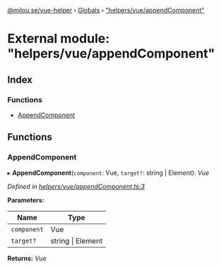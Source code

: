 [@milou.se/vue-helper](../README.md) › [Globals](../globals.md) › ["helpers/vue/appendComponent"](_helpers_vue_appendcomponent_.md)

# External module: "helpers/vue/appendComponent"

## Index

### Functions

* [AppendComponent](_helpers_vue_appendcomponent_.md#appendcomponent)

## Functions

###  AppendComponent

▸ **AppendComponent**(`component`: Vue, `target?`: string | Element): *Vue*

*Defined in [helpers/vue/appendComponent.ts:3](https://github.com/milou-se/milou-vue-helper/blob/ff1ebdd/src/helpers/vue/appendComponent.ts#L3)*

**Parameters:**

Name | Type |
------ | ------ |
`component` | Vue |
`target?` | string &#124; Element |

**Returns:** *Vue*
